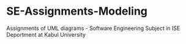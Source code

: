 # SE-Assignments-Modeling
Assignments of UML diagrams - Software Engineering Subject in ISE Deportment at Kabul University
